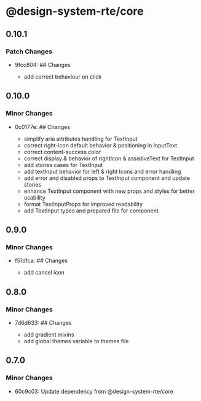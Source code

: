 # @design-system-rte/core

## 0.10.1

### Patch Changes

- 9fcc804: ## Changes

  - add correct behaviour on click

## 0.10.0

### Minor Changes

- 0c0177e: ## Changes

  - simplify aria attributes handling for TextInput
  - correct right-icon default behavior & positioning in InputText
  - correct content-success color
  - correct display & behavior of rightIcon & assistiveText for TextInput
  - add stories cases for TextInput
  - add textInput behavior for left & right Icons and error handling
  - add error and disabled props to TextInput component and update stories
  - enhance TextInput component with new props and styles for better usability
  - format TextInputProps for improved readability
  - add TextInput types and prepared file for component

## 0.9.0

### Minor Changes

- f51dfca: ## Changes

  - add cancel icon

## 0.8.0

### Minor Changes

- 7d6d633: ## Changes

  - add gradient mixins
  - add global themes variable to themes file

## 0.7.0

### Minor Changes

- 60c9c03: Update dependency from @design-system-rte/core
